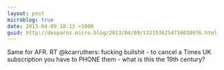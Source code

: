 ```yaml
---
layout: post
microblog: true
date: 2013-04-09 18:13 +1000
guid: http://desparoz.micro.blog/2013/04/09/t321536254716030976.html
---
```

Same for AFR. RT @kcarruthers: fucking bullshit - to cancel a Times UK subscription you have to PHONE them - what is this the 19th century?
